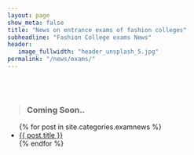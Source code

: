```yaml
---
layout: page
show_meta: false
title: "News on entrance exams of fashion colleges"
subheadline: "Fashion College exams News"
header:
   image_fullwidth: "header_unsplash_5.jpg"
permalink: "/news/exams/"
---
```


<br>
<br>

> <h3> Coming Soon..</h3>
>
>
<ul>
    {% for post in site.categories.examnews %}
    <li><a href="{{ site.url }}{{ site.baseurl }}{{ post.url }}">{{ post.title }}</a></li>
    {% endfor %}
</ul>
